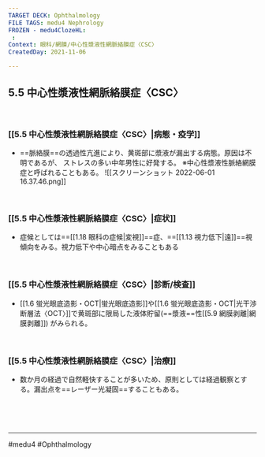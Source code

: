 ```yaml
---
TARGET DECK: Ophthalmology
FILE TAGS: medu4 Nephrology
FROZEN - medu4ClozeHL:
 : 
Context: 眼科/網膜/中心性漿液性網脈絡膜症〈CSC〉
CreatedDay: 2021-11-06

---
```


## 5.5 中心性漿液性網脈絡膜症〈CSC〉

<br>

### [[5.5 中心性漿液性網脈絡膜症〈CSC〉|病態・疫学]]
* ==脈絡膜==の透過性亢進により、黄斑部に漿液が漏出する病態。原因は不明であるが、 ストレスの多い中年男性に好発する。
 ※中心性漿液性脈絡網膜症と呼ばれることもある。
 ![[スクリーンショット 2022-06-01 16.37.46.png]]
<!--ID: 1636198864355-->


<br>

### [[5.5 中心性漿液性網脈絡膜症〈CSC〉|症状]]
* 症候としては==[[1.18 眼科の症候|変視]]==症、==[[1.13 視力低下|遠]]==視傾向をみる。視力低下や中心暗点をみることもある
<!--ID: 1636198864361-->


<br>

### [[5.5 中心性漿液性網脈絡膜症〈CSC〉|診断/検査]]
* [[1.6 蛍光眼底造影・OCT|蛍光眼底造影]]や[[1.6 蛍光眼底造影・OCT|光干渉断層法〈OCT〉]]で黄斑部に限局した液体貯留(==漿液==性[[5.9 網膜剥離|網膜剥離]]) がみられる。
<!--ID: 1636198864368-->


<br>

### [[5.5 中心性漿液性網脈絡膜症〈CSC〉|治療]]
* 数か月の経過で自然軽快することが多いため、原則としては経過観察とする。漏出点を==レーザー光凝固==することもある。
<!--ID: 1636198864374-->


<br><br><br>

---
#medu4 #Ophthalmology 
